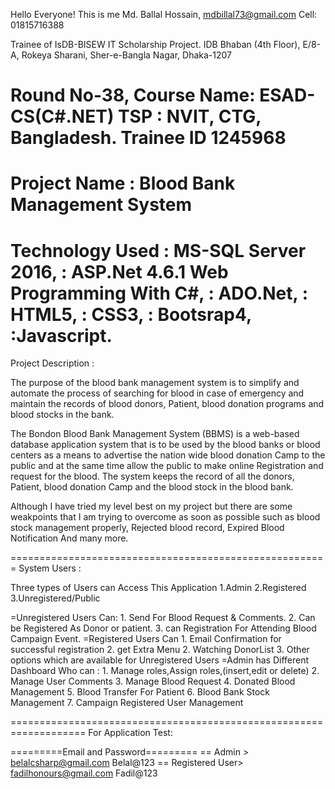 Hello Everyone!
This is me Md. Ballal Hossain,
mdbillal73@gmail.com
Cell: 01815716388

Trainee of IsDB-BISEW IT Scholarship Project.
IDB Bhaban (4th Floor), 
E/8-A, Rokeya Sharani, 
Sher-e-Bangla Nagar, Dhaka-1207

Round No-38,
Course Name: ESAD-CS(C#.NET)
TSP : NVIT, CTG, Bangladesh.
Trainee ID 1245968
=====================================================

Project Name : Blood Bank Management System
=====================================================

Technology Used : MS-SQL Server 2016,
		: ASP.Net 4.6.1 Web Programming With C#,
		: ADO.Net,
		: HTML5,
		: CSS3,
		: Bootsrap4,
		:Javascript.
======================================================
Project Description :

The purpose of the blood bank management system is to simplify and automate the process of
searching for blood in case of emergency and maintain the records of blood donors, Patient,
blood donation programs and blood stocks in the bank. 

The Bondon Blood Bank Management System (BBMS) is a
web-based database application system that is to be used by the blood banks or blood centers as a
means to advertise the nation wide blood donation Camp to the public and at the same time
allow the public to make online Registration and request for the blood.
The system keeps the record of all the donors, Patient, blood donation Camp and the blood stock
in the blood bank. 

Although I have tried my level best on my project but there are some weakpoints that 
I am trying to overcome as soon as possible such as blood stock management properly, Rejected blood record, 
Expired Blood Notification And many more.

=======================================================
System Users : 

Three types of Users can Access This Application
		1.Admin
		2.Registered 
		3.Unregistered/Public

=Unregistered Users Can: 
	1. Send For Blood Request & Comments.
	2. Can be Registered As Donor or patient.
	3. can Registration For Attending Blood Campaign Event.
=Registered Users Can
	1. Email Confirmation for successful registration
	2. get Extra Menu
	2. Watching DonorList
	3. Other options which are available for Unregistered Users
=Admin has Different Dashboard Who can : 
	1. Manage roles,Assign roles,(insert,edit or delete)
	2. Manage User Comments
	3. Manage Blood Request
	4. Donated Blood Management
	5. Blood Transfer For Patient
	6. Blood Bank Stock Management
	7. Campaign Registered User Management

===================================================================
For Application Test: 

=========Email and Password=========
== Admin  >
	belalcsharp@gmail.com          Belal@123
== Registered User>
	fadilhonours@gmail.com         Fadil@123
	
	
	
	
	
